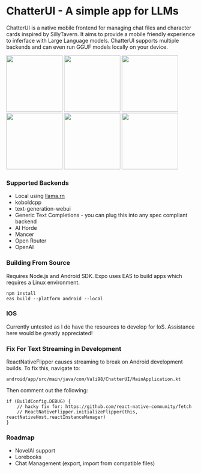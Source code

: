 # ChatterUI - A simple app for LLMs

ChatterUI is a native mobile frontend for managing chat files and character cards inspired by SillyTavern.
It aims to provide a mobile friendly experience to inferface with Large Language models.
ChatterUI supports multiple backends and can even run GGUF models locally on your device.

<div>
<img src ="https://github.com/Vali-98/ChatterUI/blob/master/assets/screenshots/recents.png" width="150" > 
<img src ="https://github.com/Vali-98/ChatterUI/blob/master/assets/screenshots/mainchat.png" width="150" > 
<img src ="https://github.com/Vali-98/ChatterUI/blob/master/assets/screenshots/charsmenu.png" width="150" > 
<br/>
<img src ="https://github.com/Vali-98/ChatterUI/blob/master/assets/screenshots/sampler.png" width="150" > 
<img src ="https://github.com/Vali-98/ChatterUI/blob/master/assets/screenshots/instruct.png" width="150" > 
<img src ="https://github.com/Vali-98/ChatterUI/blob/master/assets/screenshots/optionsmenu.png" width="150" > 
</div>

### Supported Backends

-   Local using [llama.rn](https://github.com/mybigday/llama.rn)
-   koboldcpp
-   text-generation-webui
-   Generic Text Completions - you can plug this into any spec compliant backend
-   AI Horde
-   Mancer
-   Open Router
-   OpenAI

### Building From Source

Requires Node.js and Android SDK. Expo uses EAS to build apps which requires a Linux environment.

```
npm install
eas build --platform android --local
```

### IOS

Currently untested as I do have the resources to develop for IoS. Assistance here would be greatly appreciated!

### Fix For Text Streaming in Development

ReactNativeFlipper causes streaming to break on Android development builds. To fix this, navigate to:

`android/app/src/main/java/com/Vali98/ChatterUI/MainApplication.kt`

Then comment out the following:

```
if (BuildConfig.DEBUG) {
    // hacky fix for: https://github.com/react-native-community/fetch
    // ReactNativeFlipper.initializeFlipper(this, reactNativeHost.reactInstanceManager)
}
```

### Roadmap

-   NovelAI support
-   Lorebooks
-   Chat Management (export, import from compatible files)

